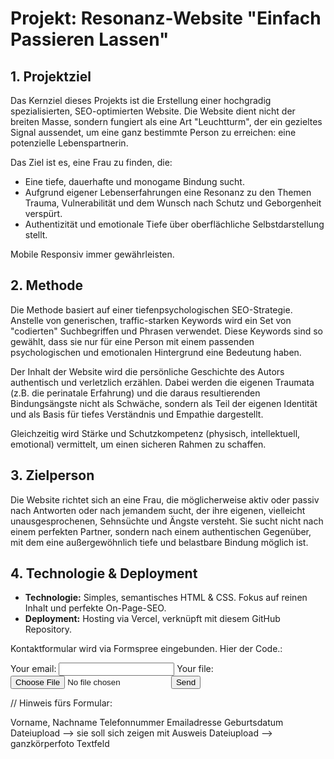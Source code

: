 # Projekt: Resonanz-Website "Einfach Passieren Lassen"

## 1. Projektziel

Das Kernziel dieses Projekts ist die Erstellung einer hochgradig spezialisierten, SEO-optimierten Website. Die Website dient nicht der breiten Masse, sondern fungiert als eine Art "Leuchtturm", der ein gezieltes Signal aussendet, um eine ganz bestimmte Person zu erreichen: eine potenzielle Lebenspartnerin.

Das Ziel ist es, eine Frau zu finden, die:
-   Eine tiefe, dauerhafte und monogame Bindung sucht.
-   Aufgrund eigener Lebenserfahrungen eine Resonanz zu den Themen Trauma, Vulnerabilität und dem Wunsch nach Schutz und Geborgenheit verspürt.
-   Authentizität und emotionale Tiefe über oberflächliche Selbstdarstellung stellt.

Mobile Responsiv immer gewährleisten.

## 2. Methode

Die Methode basiert auf einer tiefenpsychologischen SEO-Strategie. Anstelle von generischen, traffic-starken Keywords wird ein Set von "codierten" Suchbegriffen und Phrasen verwendet. Diese Keywords sind so gewählt, dass sie nur für eine Person mit einem passenden psychologischen und emotionalen Hintergrund eine Bedeutung haben.

Der Inhalt der Website wird die persönliche Geschichte des Autors authentisch und verletzlich erzählen. Dabei werden die eigenen Traumata (z.B. die perinatale Erfahrung) und die daraus resultierenden Bindungsängste nicht als Schwäche, sondern als Teil der eigenen Identität und als Basis für tiefes Verständnis und Empathie dargestellt.

Gleichzeitig wird Stärke und Schutzkompetenz (physisch, intellektuell, emotional) vermittelt, um einen sicheren Rahmen zu schaffen.

## 3. Zielperson

Die Website richtet sich an eine Frau, die möglicherweise aktiv oder passiv nach Antworten oder nach jemandem sucht, der ihre eigenen, vielleicht unausgesprochenen, Sehnsüchte und Ängste versteht. Sie sucht nicht nach einem perfekten Partner, sondern nach einem authentischen Gegenüber, mit dem eine außergewöhnlich tiefe und belastbare Bindung möglich ist.

## 4. Technologie & Deployment

-   **Technologie:** Simples, semantisches HTML & CSS. Fokus auf reinen Inhalt und perfekte On-Page-SEO.
-   **Deployment:** Hosting via Vercel, verknüpft mit diesem GitHub Repository.



Kontaktformular wird via Formspree eingebunden. Hier der Code.:
<!-- modify this form HTML and place wherever you want your form -->
<form
  action="https://formspree.io/f/meokvdqk"
  method="POST"
  enctype="multipart/form-data"
>
  <label>
    Your email:
    <input type="email" name="email">
  </label>
  <label>
    Your file:
    <input type="file" name="upload">
  </label>
  <button type="submit">Send</button>
</form>

// Hinweis fürs Formular:

Vorname, Nachname
Telefonnummer
Emailadresse
Geburtsdatum
Dateiupload --> sie soll sich zeigen mit Ausweis
Dateiupload --> ganzkörperfoto
Textfeld 